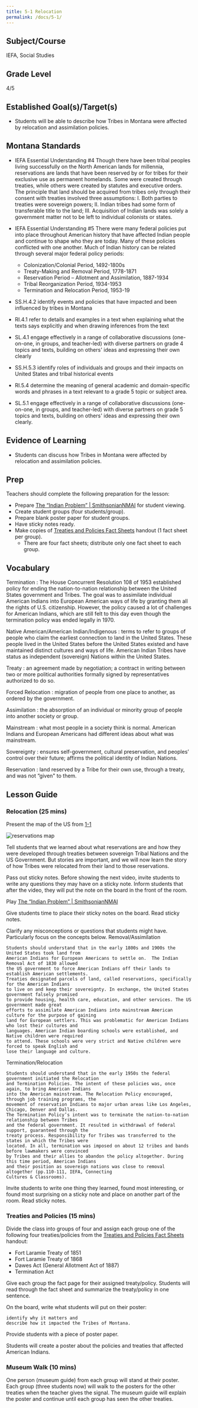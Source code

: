 ```yaml
---
title: 5-1 Relocation
permalink: /docs/5-1/
---
```

## Subject/Course
IEFA, Social Studies

## Grade Level
4/5    

## Established Goal(s)/Target(s)
-	Students will be able to describe how Tribes in Montana were affected by relocation and assimilation policies.

## Montana Standards
- IEFA Essential Understanding \#4 Though there have been tribal peoples living successfully on the North American lands for millennia, reservations are lands that have been reserved by or for tribes for their exclusive use as permanent homelands. Some were created through treaties, while others were created by statutes and executive orders. The principle that land should be acquired from tribes only through their consent with treaties involved three assumptions: I. Both parties to treaties were sovereign powers; II. Indian tribes had some form of transferable title to the land; III. Acquisition of Indian lands was solely a government matter not to be left to individual colonists or states.

- IEFA Essential Understanding \#5 There were many federal policies put into place throughout American history that have affected Indian people and continue to shape who they are today. Many of these policies conflicted with one another. Much of Indian history can be related through several major federal policy periods:
  - Colonization/Colonial Period, 1492-1800s
  - Treaty-Making and Removal Period, 1778-1871
  - Reservation Period – Allotment and Assimilation, 1887-1934
  - Tribal Reorganization Period, 1934-1953 	
  - Termination and Relocation Period, 1953-19
- SS.H.4.2 identify events and policies that have impacted and been influenced by tribes in Montana
- RI.4.1 refer to details and examples in a text when explaining what the texts says explicitly and when drawing inferences from the text
- SL.4.1 engage effectively in a range of collaborative discussions (one-on-one, in groups, and teacher-led) with diverse partners on grade 4 topics and texts, building on others' ideas and expressing their own clearly
- SS.H.5.3 identify roles of individuals and groups and their impacts on United States and tribal historical events
- RI.5.4 determine the meaning of general academic and domain-specific words and phrases in a text relevant to a grade 5 topic or subject area.
- SL.5.1 engage effectively in a range of collaborative discussions (one-on-one, in groups, and teacher-led) with diverse partners on grade 5 topics and texts, building on others' ideas and expressing their own clearly.

## Evidence of Learning
- Students can discuss how Tribes in Montana were affected by relocation and assimilation policies.

## Prep
Teachers should complete the following preparation for the lesson:

- Prepare [The “Indian Problem” | SmithsonianNMAI](https://www.youtube.com/watch?v=if-BOZgWZPE) for student viewing.
- Create student groups (four students/group).
- Prepare blank poster paper for student groups.
- Have sticky notes ready.
- Make copies of [Treaties and Policies Fact Sheets](../resources/5-1_treaties-and-policies-fact-sheets.pdf) handout (1 fact sheet per group).
  - There are four fact sheets; distribute only one fact sheet to each group.

## Vocabulary
Termination
: The House Concurrent Resolution 108 of 1953 established policy for ending the nation-to-nation relationship between the United States government and Tribes. The goal was to assimilate individual American Indians into European American ways of life by granting them all the rights of U.S. citizenship. However, the policy caused a lot of challenges for American Indians, which are still felt to this day even though the termination policy was ended legally in 1970.

Native American/American Indian/Indigenous
: terms to refer to groups of people who claim the earliest connection to land in the United States. These people lived in the United States before the United States existed and have maintained distinct cultures and ways of life. American Indian Tribes have status as independent (sovereign) Nations within the United States.

Treaty
: an agreement made by negotiation; a contract in writing between two or more political authorities formally signed by representatives authorized to do so.

Forced Relocation
: migration of people from one place to another, as ordered by the government.

Assimilation
: the absorption of an individual or minority group of people into another society or group.

Mainstream
: what most people in a society think is normal. American Indians and European Americans had different ideas about what was mainstream.

Sovereignty
: ensures self-government, cultural preservation, and peoples’ control over their future; affirms the political identity of Indian Nations.

Reservation
: land reserved by a Tribe for their own use, through a treaty, and was not “given" to them.

## Lesson Guide

### Relocation (25 mins)
Present the map of the US from [1-1](./1-1.md)

![reservations map](../resources/images/1-1-map.png)

Tell students that we learned about what reservations are and how they were developed through treaties between sovereign Tribal Nations and the US Government. But stories are important, and we will now learn the story of how Tribes were relocated from their land to those reservations.

Pass out sticky notes. Before showing the next video, invite students to write any questions they may have on a sticky note. Inform students that after the video, they will put the note on the board in the front of the room.

Play [The “Indian Problem” | SmithsonianNMAI](https://www.youtube.com/watch?v=if-BOZgWZPE)

Give students time to place their sticky notes on the board. Read sticky notes.

Clarify any misconceptions or questions that students might have. Particularly focus on the concepts below.
Removal/Assimilation
```
Students should understand that in the early 1800s and 1900s the United States took land from
American Indians for European Americans to settle on.  The Indian Removal Act of 1830 allowed
the US government to force American Indians off their lands to establish American settlements.
Treaties designated parcels of land, called reservations, specifically for the American Indians
to live on and keep their sovereignty. In exchange, the United States government falsely promised
to provide housing, health care, education, and other services. The US government made great
efforts to assimilate American Indians into mainstream American culture for the purpose of gaining
land for European settlers. This was problematic for American Indians who lost their cultures and
languages. American Indian boarding schools were established, and Native children were required
to attend. These schools were very strict and Native children were forced to speak English and
lose their language and culture.
```
Termination/Relocation
```
Students should understand that in the early 1950s the federal government initiated the Relocation
and Termination Policies. The intent of these policies was, once again, to bring American Indians
into the American mainstream. The Relocation Policy encouraged, through job training programs, the
movement of reservation Indians to major urban areas like Los Angeles, Chicago, Denver and Dallas.
The Termination Policy’s intent was to terminate the nation-to-nation relationship between Tribes
and the federal government. It resulted in withdrawal of federal support, guaranteed through the
treaty process. Responsibility for Tribes was transferred to the states in which the Tribes were
located. In all, termination was imposed on about 12 tribes and bands before lawmakers were convinced
by Tribes and their allies to abandon the policy altogether. During this time period, American Indians
and their position as sovereign nations was close to removal altogether (pp.110-111, IEFA, Connecting
Cultures & Classrooms).
```
Invite students to write one thing they learned, found most interesting, or found most surprising on a sticky note and place on another part of the room. Read sticky notes.

### Treaties and Policies (15 mins)
Divide the class into groups of four and assign each group one of the following four treaties/policies from the [Treaties and Policies Fact Sheets](../resources/5-1_treaties-and-policies-fact-sheets.pdf) handout:
- Fort Laramie Treaty of 1851
- Fort Laramie Treaty of 1868
- Dawes Act (General Allotment Act of 1887)
- Termination Act

Give each group the fact page for their assigned treaty/policy. Students will read through the fact sheet and summarize the treaty/policy in one sentence.

On the board, write what students will put on their poster:
```
identify why it matters and  
describe how it impacted the Tribes of Montana.
```
Provide students with a piece of poster paper.  

Students will create a poster about the policies and treaties that affected American Indians.

### Museum Walk (10 mins)
One person (museum guide) from each group will stand at their poster. Each group (three students now) will walk to the posters for the other treaties when the teacher gives the signal. The museum guide will explain the poster and continue until each group has seen the other treaties.
